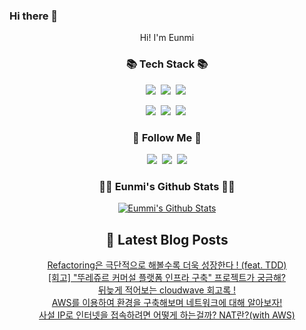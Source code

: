 ### Hi there 👋

<p align="center">Hi! I'm Eunmi</p>

<h3 align="center">📚 Tech Stack 📚</h3>
<p align="center">
  <img src="https://img.shields.io/badge/Java-007396?style=flat-square&logo=Java&logoColor=white"/></a>&nbsp 
  <img src="https://img.shields.io/badge/Mysql-E6B91E?style=flat-square&logo=MySql&logoColor=white"/></a>&nbsp 
  <img src="https://img.shields.io/badge/Spring%20Boot-6DB33F?style=flat-square&logo=Spring%20Boot&logoColor=white"/></a>&nbsp 
</p>
<p align="center">
  <img src="https://img.shields.io/badge/Docker-2496ED?style=flat-square&logo=Docker&logoColor=white"/></a>&nbsp 
  <img src="https://img.shields.io/badge/Kubernetes-326CE5?style=flat-square&logo=Kubernetes&logoColor=white"/></a>&nbsp 
  <img src="https://img.shields.io/badge/Amazon%20AWS-232F3E?style=flat-square&logo=Amazon%20AWS&logoColor=white"/></a>&nbsp 
</p>

<h3 align="center">🌈 Follow Me 🌈</h3>
<p align="center">
  <a href="https://wldmsal.tistory.com/"><img src="https://img.shields.io/badge/Tistory-000000?style=flat-square&logo=Tistory&logoColor=white&link=https://wldmsal.tistory.com/"/></a>&nbsp
  <a href="https://www.instagram.com/wldmsal_/"><img src="https://img.shields.io/badge/Instagram-E4405F?style=flat-square&logo=Instagram&logoColor=white&link=https://www.instagram.com/wldmsal_/"/></a>&nbsp
  <a href="mailto:jum0624@naver.com"><img src="https://img.shields.io/badge/Gmail-d14836?style=flat-square&logo=Gmail&logoColor=white&link=jum0624@naver.com"/></a>
</p>

<h3 align="center">👩‍💻 Eunmi's Github Stats 👩‍💻</h3>
<div align="center">
  
[![Eummi's Github Stats](https://github-readme-stats-git-masterrstaa-rickstaa.vercel.app/api?username=jum0624&show_icons=true&hide_title=true&theme=flag-india)](https://github.com/jum0624/github-readme-stats)

## 📕 Latest Blog Posts

<a href=https://wldmsal.tistory.com/15>Refactoring은 극단적으로 해볼수록 더욱 성장한다 ! (feat. TDD)</a></br><a href=https://wldmsal.tistory.com/14>[회고] &quot;뚜레쥬르 커머설 플랫폼 인프라 구축&quot; 프로젝트가 궁금해?</a></br><a href=https://wldmsal.tistory.com/13>뒤늦게 적어보는 cloudwave 회고록 !</a></br><a href=https://wldmsal.tistory.com/12>AWS를 이용하여 환경을 구축해보며 네트워크에 대해 알아보자!</a></br><a href=https://wldmsal.tistory.com/11>사설 IP로 인터넷을 접속하려면 어떻게 하는걸까? NAT란?(with AWS)</a></br>
